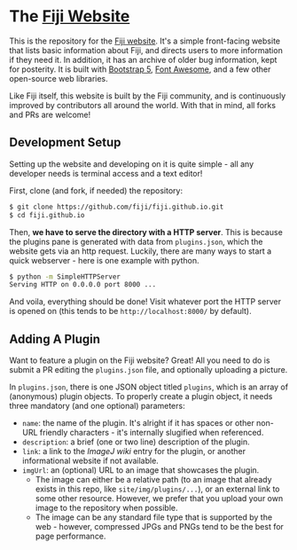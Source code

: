 # The [Fiji Website](https://fiji.sc)

This is the repository for the [Fiji website](https://fiji.sc). It's a simple front-facing website that lists basic information about Fiji, and directs users to more information if they need it. In addition, it has an archive of older bug information, kept for posterity. It is built with [Bootstrap 5](https://getbootstrap.com), [Font Awesome](https://fontawesome.com), and a few other open-source web libraries.

Like Fiji itself, this website is built by the Fiji community, and is continuously improved by contributors all around the world. With that in mind, all forks and PRs are welcome!

## Development Setup

Setting up the website and developing on it is quite simple - all any developer needs is terminal access and a text editor!

First, clone (and fork, if needed) the repository:

```sh
$ git clone https://github.com/fiji/fiji.github.io.git
$ cd fiji.github.io
```

Then, **we have to serve the directory with a HTTP server**. This is because the plugins pane is generated with data from `plugins.json`, which the website gets via an http request. Luckily, there are many ways to start a quick webserver - here is one example with python.

```sh
$ python -m SimpleHTTPServer
Serving HTTP on 0.0.0.0 port 8000 ...
```

And voila, everything should be done! Visit whatever port the HTTP server is opened on (this tends to be `http://localhost:8000/` by default).

## Adding A Plugin

Want to feature a plugin on the Fiji website? Great! All you need to do is submit a PR editing the `plugins.json` file, and optionally uploading a picture.

In `plugins.json`, there is one JSON object titled `plugins`, which is an array of (anonymous) plugin objects. To properly create a plugin object, it needs three mandatory (and one optional) parameters:

* `name`: the name of the plugin. It's alright if it has spaces or other non-URL friendly characters - it's internally slugified when referenced.
* `description`: a brief (one or two line) description of the plugin.
* `link`: a link to the *ImageJ wiki* entry for the plugin, or another informational website if not available.
* `imgUrl`: an (optional) URL to an image that showcases the plugin.
    * The image can either be a relative path (to an image that already exists in this repo, like `site/img/plugins/...`), or an external link to some other resource. However, we prefer that you upload your own image to the repository when possible.
    * The image can be any standard file type that is supported by the web - however, compressed JPGs and PNGs tend to be the best for page performance.
